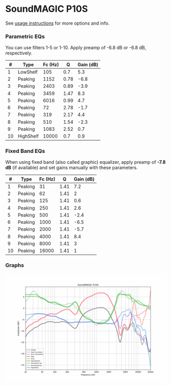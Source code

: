 # SoundMAGIC P10S
See [usage instructions](https://github.com/jaakkopasanen/AutoEq#usage) for more options and info.

### Parametric EQs
You can use filters 1-5 or 1-10. Apply preamp of -6.8 dB or -6.8 dB, respectively.

|   # | Type      |   Fc (Hz) |    Q |   Gain (dB) |
|-----|-----------|-----------|------|-------------|
|   1 | LowShelf  |       105 | 0.7  |         5.3 |
|   2 | Peaking   |      1152 | 0.78 |        -6.8 |
|   3 | Peaking   |      2403 | 0.89 |        -3.9 |
|   4 | Peaking   |      3459 | 1.47 |         8.3 |
|   5 | Peaking   |      6016 | 0.99 |         4.7 |
|   6 | Peaking   |        72 | 2.78 |        -1.7 |
|   7 | Peaking   |       319 | 2.17 |         4.4 |
|   8 | Peaking   |       510 | 1.54 |        -2.3 |
|   9 | Peaking   |      1083 | 2.52 |         0.7 |
|  10 | HighShelf |     10000 | 0.7  |         0.9 |

### Fixed Band EQs
When using fixed band (also called graphic) equalizer, apply preamp of **-7.8 dB** (if available) and set gains manually with these parameters.

|   # | Type    |   Fc (Hz) |    Q |   Gain (dB) |
|-----|---------|-----------|------|-------------|
|   1 | Peaking |        31 | 1.41 |         7.2 |
|   2 | Peaking |        62 | 1.41 |         2   |
|   3 | Peaking |       125 | 1.41 |         0.6 |
|   4 | Peaking |       250 | 1.41 |         2.6 |
|   5 | Peaking |       500 | 1.41 |        -2.4 |
|   6 | Peaking |      1000 | 1.41 |        -6.5 |
|   7 | Peaking |      2000 | 1.41 |        -5.7 |
|   8 | Peaking |      4000 | 1.41 |         8.4 |
|   9 | Peaking |      8000 | 1.41 |         3   |
|  10 | Peaking |     16000 | 1.41 |         1   |

### Graphs
![](./SoundMAGIC%20P10S.png)
